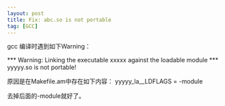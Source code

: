 ```yaml
---
layout: post
title: Fix: abc.so is not portable
tag: [GCC]
---
```


gcc 编译时遇到如下Warning：

*** Warning: Linking the executable xxxxx against the loadable module
*** yyyyy.so is not portable!

<!--break-->

原因是在Makefile.am中存在如下内容：
yyyyy_la__LDFLAGS = -module

去掉后面的-module就好了。

